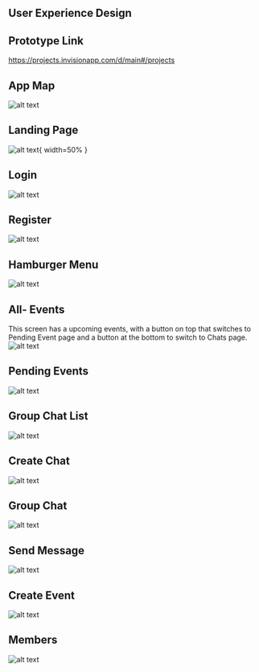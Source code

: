 ## User Experience Design

## Prototype Link
https://projects.invisionapp.com/d/main#/projects

## App Map
![alt text](https://github.com/software-students-fall2021/user-experience-design-farhan-nur-isfar/blob/main/ux-design/app-map.png?raw=true)

## Landing Page
![alt text](https://github.com/software-students-fall2021/user-experience-design-farhan-nur-isfar/blob/main/ux-design/wireframes/landing.png?raw=true){ width=50% }

## Login
![alt text](https://github.com/software-students-fall2021/user-experience-design-farhan-nur-isfar/blob/main/ux-design/wireframes/login.png?raw=true)

## Register
![alt text](https://github.com/software-students-fall2021/user-experience-design-farhan-nur-isfar/blob/main/ux-design/wireframes/register.png?raw=true)
## Hamburger Menu
![alt text](https://github.com/software-students-fall2021/user-experience-design-farhan-nur-isfar/blob/main/ux-design/wireframes/sliding-menu.png?raw=true)
## All- Events
This screen has a upcoming events, with a button on top that switches to Pending Event page and a button at the bottom to switch to Chats page.
![alt text](https://github.com/software-students-fall2021/user-experience-design-farhan-nur-isfar/blob/main/ux-design/wireframes/all-events.png?raw=true)
## Pending Events
![alt text](https://github.com/software-students-fall2021/user-experience-design-farhan-nur-isfar/blob/main/ux-design/wireframes/pending-events.jpg?raw=true)
## Group Chat List
![alt text](https://github.com/software-students-fall2021/user-experience-design-farhan-nur-isfar/blob/main/ux-design/wireframes/group-chat-list.png?raw=true)
## Create Chat
![alt text](https://github.com/software-students-fall2021/user-experience-design-farhan-nur-isfar/blob/main/ux-design/wireframes/create-chat.png?raw=true)
## Group Chat
![alt text](https://github.com/software-students-fall2021/user-experience-design-farhan-nur-isfar/blob/main/ux-design/wireframes/group-chat.png?raw=true)
## Send Message
![alt text](https://github.com/software-students-fall2021/user-experience-design-farhan-nur-isfar/blob/main/ux-design/wireframes/send-message.png?raw=true)
## Create Event
![alt text](https://github.com/software-students-fall2021/user-experience-design-farhan-nur-isfar/blob/main/ux-design/wireframes/create-event.png?raw=true)
## Members
![alt text](https://github.com/software-students-fall2021/user-experience-design-farhan-nur-isfar/blob/main/ux-design/wireframes/members.png?raw=true)



